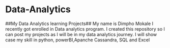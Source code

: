 # Data-Analytics
##My Data Analytics learning Projects##
My name is Dimpho Mokale I recently got enrolled in Data analytics program.
I created this repository so I can post my projects as I will be in my data analytics journey.
I will show case my skill in python, powerBI,Apanche Cassandra, SQL and Excel
